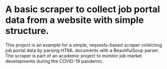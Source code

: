 # A basic scraper to collect job portal data from a website with simple structure.
This project is an example for a simple, requests-based scraper colelcting job portal data by parsing HTML documents with a BeautifulSoup parser. The scraper is part of an academic project to monitor job market developments during the COVID-19 pandemic.
